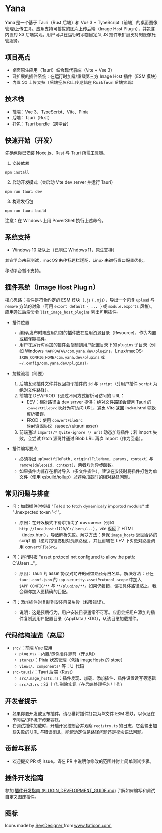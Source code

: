 # Yana

Yana 是一个基于 Tauri（Rust 后端）和 Vue 3 + TypeScript（前端）的桌面图像管理/上传工具。应用支持可插拔的图片上传后端（Image Host Plugin），并包含内置的 S3 后端实现。用户可以在运行时添加自定义 JS 插件来扩展支持的图像托管服务。

## 项目亮点
- 桌面原生应用（Tauri）结合现代前端（Vite + Vue 3）
- 可扩展的插件系统：在运行时加载/重载第三方 Image Host 插件（ESM 模块）
- 内置 S3 上传支持（后端签名和上传逻辑在 Rust/Tauri 后端实现）

## 技术栈
- 前端：Vue 3、TypeScript、Vite、Pinia
- 后端：Tauri（Rust）
- 打包：Tauri bundle（跨平台）

## 快速开始（开发）
先确保你已安装 Node.js、Rust 与 Tauri 所需工具链。

1. 安装依赖

```powershell
npm install
```

2. 启动开发模式（会启动 Vite dev server 并运行 Tauri）

```powershell
npm run tauri dev
```

3. 构建发行包

```powershell
npm run tauri build
```

注意：在 Windows 上用 PowerShell 执行上述命令。

## 系统支持

- Windows 10 及以上（已测试 Windows 11，原生支持）

其它平台未经测试，macOS 未作标题栏适配，Linux 未进行窗口配置优化。

移动平台暂不支持。

## 插件系统（Image Host Plugin）

核心思路：插件是符合约定的 ESM 模块（`.js` / `.mjs`），导出一个包含 `upload` 与 `remove` 方法的对象（可用 `export default { ... }` 或 `module.exports` 风格）。应用通过后端命令 `list_image_host_plugins` 列出可用插件。

- 插件位置
	- 编译/发布时随应用打包的插件放在应用资源目录（Resource），作为内置或编译期插件。
	- 用户在运行时添加的插件会复制到用户配置目录下的 `plugins` 子目录（例如 Windows: `%APPDATA%/com.yana.dev/plugins`，Linux/macOS: `$XDG_CONFIG_HOME/com.yana.dev/plugins` 或 `~/.config/com.yana.dev/plugins`）。

- 加载流程（简要）
	1. 后端发现插件文件并返回每个插件的 `id` 与 `script`（对用户插件 `script` 为绝对文件路径）。
	2. 前端在 DEV/PROD 下通过不同方式解析可访问的 URL：
		 - DEV：相对路径由 dev server 提供；绝对文件路径会使用 Tauri 的 `convertFileSrc` 映射为可访问 URL，避免 Vite 返回 index.html 导致解析错误。
		 - PROD：使用 `convertFileSrc` 映射资源协议（asset://或tauri asset）
	3. 前端通过 `import(/* @vite-ignore */ url)` 动态加载插件；若 import 失败，会尝试 fetch 源码并通过 Blob URL 再次 import（作为回退）。

- 插件编写要点
	- 必须导出 `upload(filePath, originalFileName, params, context)` 与 `remove(deleteId, context)`，两者均为异步函数。
	- 如果插件内部存在相对导入（多文件插件），建议在安装时将插件打包为单文件（使用 esbuild/rollup）以避免加载时的相对路径问题。

## 常见问题与排查

- 问：加载插件时报错 "Failed to fetch dynamically imported module" 或 "Unexpected token '<'"。
	- 原因：在开发模式下请求指向了 dev server（例如 `http://localhost:1420/C:/Users/...`），vite 返回了 HTML（index.html），导致解析失败。解决方法：确保 `image_hosts` 返回合适的 script 值（绝对路径或相对资源路径），并且前端在 DEV 下对绝对路径调用 `convertFileSrc`。

- 问：运行时报 "asset protocol not configured to allow the path: C:\Users\..."。
	- 原因：Tauri 的 asset 协议对允许的磁盘路径有白名单。解决方法：已在 `tauri.conf.json` 的 `app.security.assetProtocol.scope` 中加入 `$APP_CONFIG/**` 与 `**/plugins/**`。如果仍报错，请把具体路径贴上，我会帮你加入更精确的匹配。

- 问：添加插件时复制到安装目录失败（权限错误）。
	- 说明：这是预期行为，用户安装目录通常不可写。应用会把用户添加的插件复制到用户配置目录（AppData / XDG），从该目录加载插件。

## 代码结构速览（高层）
- `src/`：前端 Vue 应用
	- `plugins/`：内置/示例插件源码（开发时）
	- `stores/`：Pinia 状态管理（包括 imageHosts 的 store）
	- `views/`、`components/` 等：UI 代码
- `src-tauri/`：Tauri 后端（Rust）
	- `src/image_hosts.rs`：插件发现、加载、添加插件、插件设置读写等逻辑
	- `src/s3.rs`：S3 上传/删除实现（在后端处理签名/上传）

## 开发者提示
- 如果你要开发或发布插件，请尽量将插件打包为单文件 ESM 模块，以保证在不同运行环境下的兼容性。
- 在调试插件加载时，开启开发控制台并观察 `registry.ts` 的日志，它会输出加载失败的 URL 与错误消息，能帮助定位是路径问题还是模块语法问题。

## 贡献与联系
- 欢迎提交 PR 或 issue。请在 PR 中说明你修改的范围并附上简单测试步骤。

## 插件开发指南

参加 [插件开发指南 (PLUGIN_DEVELOPMENT_GUIDE.md)](./PLUGIN_DEVELOPMENT_GUIDE.md) 了解如何编写和调试自定义图床插件。

## 图标

<div> Icons made by <a href="https://www.flaticon.com/authors/seyfdesigner" title="SeyfDesigner"> SeyfDesigner </a> from <a href="https://www.flaticon.com/" title="Flaticon">www.flaticon.com'</a></div>
